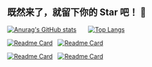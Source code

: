## 既然来了，就留下你的 Star 吧！ 👋

<!--
**yutian81/yutian81** is a ✨ _special_ ✨ repository because its `README.md` (this file) appears on your GitHub profile.

Here are some ideas to get you started:

- 🔭 I’m currently working on ...
- 🌱 I’m currently learning ...
- 👯 I’m looking to collaborate on ...
- 🤔 I’m looking for help with ...
- 💬 Ask me about ...
- 📫 How to reach me: ...
- 😄 Pronouns: ...
- ⚡ Fun fact: ...
-->

[![Anurag's GitHub stats](https://github-readme-stats.vercel.app/api?username=yutian81&show_icons=true&hide=contribs&theme=default&show_owner=true)](https://github.com/anuraghazra/github-readme-stats) &nbsp;&nbsp;&nbsp;&nbsp;&nbsp; [![Top Langs](https://github-readme-stats.vercel.app/api/top-langs/?username=yutian81&layout=compact)](https://github.com/anuraghazra/github-readme-stats)

[![Readme Card](https://github-readme-stats.vercel.app/api/pin/?username=cmliu&repo=edgetunnel&show_owner=true&theme=shadow_red)](https://github.com/anuraghazra/github-readme-stats) &nbsp; [![Readme Card](https://github-readme-stats.vercel.app/api/pin/?username=fscarmen2&repo=Argo-Nezha-Service-Container&show_owner=true&theme=shadow_red)](https://github.com/anuraghazra/github-readme-stats)   

[![Readme Card](https://github-readme-stats.vercel.app/api/pin/?username=eooce&repo=Sing-box&show_owner=true&theme=shadow_red)](https://github.com/anuraghazra/github-readme-stats) &nbsp; [![Readme Card](https://github-readme-stats.vercel.app/api/pin/?username=bh-qt&repo=Cloudflare-IP-SpeedTest&show_owner=true&theme=shadow_red)](https://github.com/anuraghazra/github-readme-stats)
